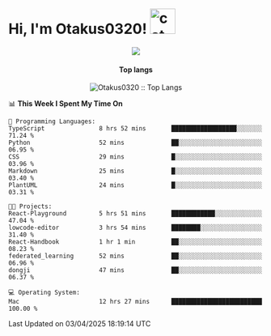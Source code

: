 <h1> Hi, I'm Otakus0320! <img src="https://media.giphy.com/media/mGcNjsfWAjY5AEZNw6/giphy.gif" width="50" alt="cat"></h1>

<p align="center"><img src="https://wakatime.com/badge/user/044d69d0-1253-4f60-96b6-5d19a0f9dde5.svg" /></p>

<h4 align="center">Top langs</h4>

<p align="center"><img src="https://github-readme-stats.vercel.app/api/top-langs/?username=Otakus0320&langs_count=10&theme=tokyonight&layout=compact&timestamp={{random_number}}" alt="Otakus0320 :: Top Langs" /></p>

<!--START_SECTION:waka-->
📊 **This Week I Spent My Time On** 

```text
💬 Programming Languages: 
TypeScript               8 hrs 52 mins       ██████████████████░░░░░░░   71.24 % 
Python                   52 mins             ██░░░░░░░░░░░░░░░░░░░░░░░   06.95 % 
CSS                      29 mins             █░░░░░░░░░░░░░░░░░░░░░░░░   03.96 % 
Markdown                 25 mins             █░░░░░░░░░░░░░░░░░░░░░░░░   03.40 % 
PlantUML                 24 mins             █░░░░░░░░░░░░░░░░░░░░░░░░   03.31 % 

🐱‍💻 Projects: 
React-Playground         5 hrs 51 mins       ████████████░░░░░░░░░░░░░   47.04 % 
lowcode-editor           3 hrs 54 mins       ████████░░░░░░░░░░░░░░░░░   31.40 % 
React-Handbook           1 hr 1 min          ██░░░░░░░░░░░░░░░░░░░░░░░   08.23 % 
federated_learning       52 mins             ██░░░░░░░░░░░░░░░░░░░░░░░   06.96 % 
dongji                   47 mins             ██░░░░░░░░░░░░░░░░░░░░░░░   06.37 % 

💻 Operating System: 
Mac                      12 hrs 27 mins      █████████████████████████   100.00 % 
```


 Last Updated on 03/04/2025 18:19:14 UTC
<!--END_SECTION:waka-->
